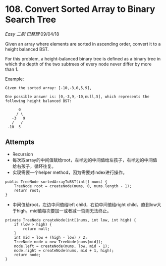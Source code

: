 # 108. Convert Sorted Array to Binary Search Tree
*Easy* *二刷* *已整理*
09/04/18

Given an array where elements are sorted in ascending order, convert it to a height balanced BST.

For this problem, a height-balanced binary tree is defined as a binary tree in which the depth of the two subtrees of every node never differ by more than 1.

Example:
```
Given the sorted array: [-10,-3,0,5,9],

One possible answer is: [0,-3,9,-10,null,5], which represents the following height balanced BST:

      0
     / \
   -3   9
   /   /
 -10  5
```

## Attempts
* Recursion
* 每次取array的中间值赋给root，左半边的中间值给左孩子，右半边的中间值给右孩子，循环往复。
* 实现需要一个helper method，因为需要对index进行操作。
```
public TreeNode sortedArrayToBST(int[] nums) {
    TreeNode root = createNode(nums, 0, nums.length - 1);
    return root;
}
```
  - 中间值给root，左边中间值给left child，右边中间值给right child。直到low大于high。mid值每次要加一或者减一否则无法终止。
```
private TreeNode createNode(int[]nums, int low, int high) {
    if (low > high) {
        return null;
    }
    int mid = low + (high - low) / 2;
    TreeNode node = new TreeNode(nums[mid]);
    node.left = createNode(nums, low, mid - 1);
    node.right = createNode(nums, mid + 1, high);
    return node;
}
```
